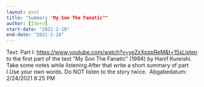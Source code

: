 ```yaml
---
layout: post
title: "Summary "My Son The Fanatic""
author: [IServ]
start-date: "2021-2-19"
end-date: "2021-2-24"
---
```

Text: Part I: https://www.youtube.com/watch?v=yeZxXpzpReM&t=15sListen to the first part of the text "My Son The Fanatic" (1994) by Hanif Kureishi. Take some notes while listening.After that write a short summary of part I.Use your own words. Do NOT listen to the story twice. 
Abgabedatum: 2/24/2021 8:25 PM